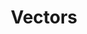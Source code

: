 ---
title: "Vectors"

categories: ['']

tags: ['Vectors']

arwords: 'متّجَهات'

arexps: []

enwords: ['Vectors']

enexps: []

arlexicons: 'و'

enlexicons: 'V'

authors: ['Ruqayya Roshdy']

translators: ['X']

citations: 'تطبيقات أساسية في المعالجة الآلية للغة العربية'

sources: 'مركز الملك عبدالله بن عبدالعزيز الدولي لخدمة اللغة العربية'

slug: ""
---